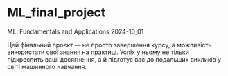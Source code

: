 # ML_final_project
ML: Fundamentals and Applications 2024-10_01

Цей фінальний проєкт — не просто завершення курсу, а можливість використати свої знання на практиці. Успіх у ньому не тільки підкреслить ваші досягнення, а й підготує вас до подальших викликів у світі машинного навчання. 
